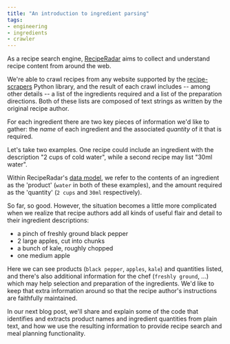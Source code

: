 ```yaml
---
title: "An introduction to ingredient parsing"
tags:
- engineering
- ingredients
- crawler
---
```


As a recipe search engine, [RecipeRadar](https://www.reciperadar.com) aims to collect and understand recipe content from around the web.

We're able to crawl recipes from any website supported by the [recipe-scrapers](https://github.com/hhursev/recipe-scrapers) Python library, and the result of each crawl includes -- among other details -- a list of the ingredients required and a list of the preparation directions.  Both of these lists are composed of text strings as written by the original recipe author.

For each ingredient there are two key pieces of information we'd like to gather: the _name_ of each ingredient and the associated _quantity_ of it that is required.

Let's take two examples.  One recipe could include an ingredient with the description "2 cups of cold water", while a second recipe may list "30ml water".

Within RecipeRadar's [data model](https://en.wikipedia.org/wiki/Data_model), we refer to the contents of an ingredient as the 'product' (`water` in both of these examples), and the amount required as the 'quantity' (`2 cups` and `30ml` respectively).

So far, so good.  However, the situation becomes a little more complicated when we realize that recipe authors add all kinds of useful flair and detail to their ingredient descriptions:

* a pinch of freshly ground black pepper
* 2 large apples, cut into chunks
* a bunch of kale, roughly chopped
* one medium apple

Here we can see products (`black pepper`, `apples`, `kale`) and quantities listed, and there's also additional information for the chef (`freshly ground`, ...) which may help selection and preparation of the ingredients.  We'd like to keep that extra information around so that the recipe author's instructions are faithfully maintained.

In our next blog post, we'll share and explain some of the code that identifies and extracts product names and ingredient quantities from plain text, and how we use the resulting information to provide recipe search and meal planning functionality.
